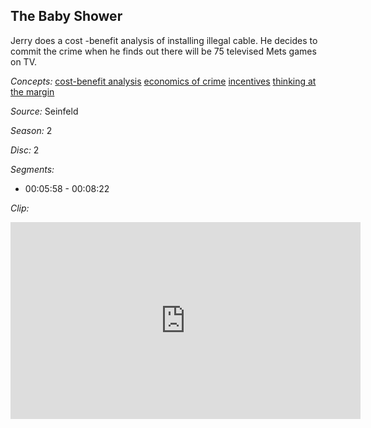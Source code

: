 ## The Baby Shower

Jerry does a cost -benefit analysis of installing illegal cable.  He decides to commit the crime when he finds out there will be 75 televised Mets games on TV.

*Concepts:*
[cost-benefit analysis](/concept/cost-benefit-analysis/)
[economics of crime](/concept/economics-of-crime/)
[incentives](/concept/incentives/)
[thinking at the margin](/concept/thinking-at-the-margin/)

*Source:* Seinfeld

*Season:* 2

*Disc:* 2

*Segments:*

 * 00:05:58 - 00:08:22

*Clip:*

<iframe width="560" height="315" src="https://criticalcommons.org/embed?m=EQ0MQxQX0" frameborder="0" allowfullscreen></iframe>
